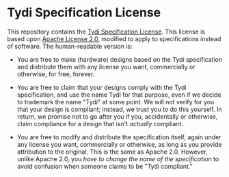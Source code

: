 Tydi Specification License
==========================

This repository contains the [Tydi Specification License](license.txt). This
license is based upon
[Apache License 2.0](http://www.apache.org/licenses/LICENSE-2.0), modified to
apply to specifications instead of software. The human-readable version is:

 - You are free to make (hardware) designs based on the Tydi specification and
   distribute them with any license you want, commercially or otherwise, for
   free, forever.

 - You are free to claim that your designs comply with the Tydi specification,
   and use the name Tydi for that purpose, even if we decide to trademark the
   name "Tydi" at some point. We will not verify for you that your design is
   compliant; instead, we trust you to do this yourself. In return, we promise
   not to go after you if you, accidentally or otherwise, claim compliance for
   a design that isn't *actually* compliant.

 - You are free to modify and distribute the specification itself, again under
   any license you want, commercially or otherwise, as long as you provide
   attribution to the original. This is the same as Apache 2.0. However, unlike
   Apache 2.0, you *have to change the name of the specification* to avoid
   confusion when someone claims to be "Tydi compliant."
